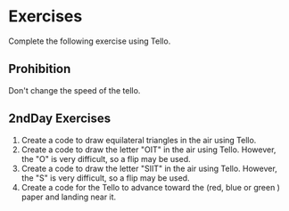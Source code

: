 # Exercises
Complete the following exercise using Tello.
## Prohibition
Don't change the speed of the tello.

## 2ndDay Exercises

1. Create a code to draw equilateral triangles in the air using Tello.
2. Create a code to draw the letter "OIT" in the air using Tello. However, the "O" is very difficult, so a flip may be used.
3. Create a code to draw the letter "SIIT" in the air using Tello. However, the "S" is very difficult, so a flip may be used.
4. Create a code for the Tello to advance toward the (red, blue or green ) paper and landing near it.
